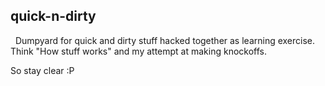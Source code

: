 ## quick-n-dirty
&nbsp;
Dumpyard for quick and dirty stuff hacked together as learning exercise. Think "How stuff works" and my attempt at making knockoffs.

So stay clear :P
